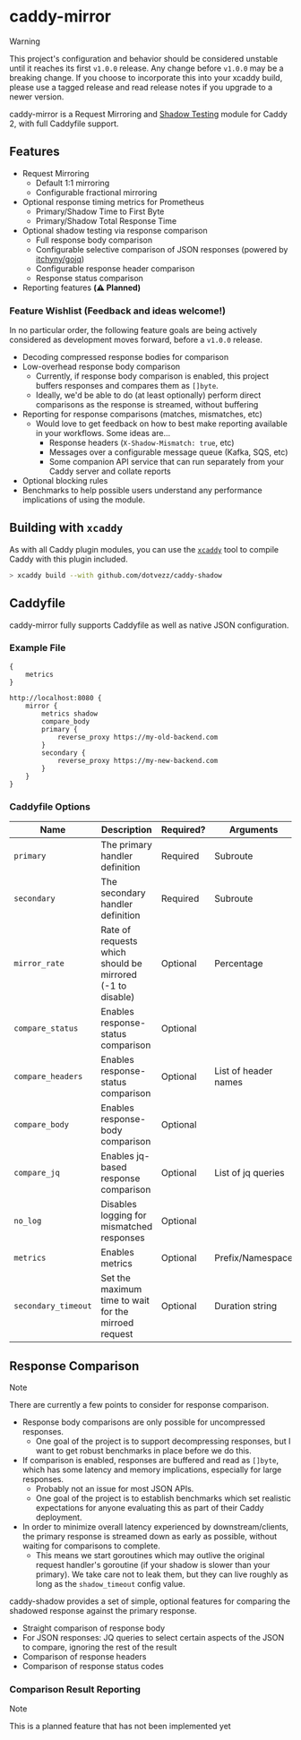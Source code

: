 # caddy-mirror

> [!WARNING]
> This project's configuration and behavior should be considered unstable until it reaches its first `v1.0.0` release.
> Any change before `v1.0.0` may be a breaking change. If you choose to incorporate this into your xcaddy build,
> please use a tagged release and read release notes if you upgrade to a newer version.

caddy-mirror is a Request Mirroring and [Shadow Testing](https://microsoft.github.io/code-with-engineering-playbook/automated-testing/shadow-testing/) module for Caddy 2, with full Caddyfile support.

## Features

- Request Mirroring
    - Default 1:1 mirroring
    - Configurable fractional mirroring
- Optional response timing metrics for Prometheus
    - Primary/Shadow Time to First Byte
    - Primary/Shadow Total Response Time
- Optional shadow testing via response comparison
    - Full response body comparison
    - Configurable selective comparison of JSON responses (powered by [itchyny/gojq](https://github.com/itchyny/gojq))
    - Configurable response header comparison
    - Response status comparison
- Reporting features **(⚠️ Planned)**

### Feature Wishlist (Feedback and ideas welcome!)

In no particular order, the following feature goals are being actively considered as development moves forward, before
a `v1.0.0` release.

- Decoding compressed response bodies for comparison
- Low-overhead response body comparison
  - Currently, if response body comparison is enabled, this project buffers responses and compares them as `[]byte`.
  - Ideally, we'd be able to do (at least optionally) perform direct comparisons as the response is streamed, without
    buffering
- Reporting for response comparisons (matches, mismatches, etc)
  - Would love to get feedback on how to best make reporting available in your workflows. Some ideas are...
    - Response headers (`X-Shadow-Mismatch: true`, etc)
    - Messages over a configurable message queue (Kafka, SQS, etc)
    - Some companion API service that can run separately from your Caddy server and collate reports
- Optional blocking rules
- Benchmarks to help possible users understand any performance implications of using the module.

## Building with `xcaddy`

As with all Caddy plugin modules, you can use the [`xcaddy`](https://github.com/caddyserver/xcaddy) tool to compile 
Caddy with this plugin included.

```sh
> xcaddy build --with github.com/dotvezz/caddy-shadow
```

## Caddyfile

caddy-mirror fully supports Caddyfile as well as native JSON configuration.

### Example File

```caddyfile
{
    metrics
}

http://localhost:8080 {
    mirror {
        metrics shadow
        compare_body
        primary {
            reverse_proxy https://my-old-backend.com
        }
        secondary {
            reverse_proxy https://my-new-backend.com
        }
    }
}
```

### Caddyfile Options

| Name                | Description                                               | Required? | Arguments            | Default |
|---------------------|-----------------------------------------------------------|-----------|----------------------|---------|
| `primary`           | The primary handler definition                            | Required  | Subroute             |         |
| `secondary`         | The secondary handler definition                          | Required  | Subroute             |         |
| `mirror_rate`       | Rate of requests which should be mirrored (-1 to disable) | Optional  | Percentage           | 100%    |
| `compare_status`    | Enables response-status comparison                        | Optional  |                      | false   |
| `compare_headers`   | Enables response-status comparison                        | Optional  | List of header names | false   |
| `compare_body`      | Enables response-body comparison                          | Optional  |                      | false   |
| `compare_jq`        | Enables jq-based response comparison                      | Optional  | List of jq queries   |         |
| `no_log`            | Disables logging for mismatched responses                 | Optional  |                      | false   |
| `metrics`           | Enables metrics                                           | Optional  | Prefix/Namespace     |         |
| `secondary_timeout` | Set the maximum time to wait for the mirroed request      | Optional  | Duration string      | 30s     |

## Response Comparison

> [!NOTE]
> There are currently a few points to consider for response comparison.
> - Response body comparisons are only possible for uncompressed responses.
>   - One goal of the project is to support decompressing responses, but I want to get robust benchmarks in place
>     before we do this.
> - If comparison is enabled, responses are buffered and read as `[]byte`, which has some latency and memory
>   implications, especially for large responses.
>   - Probably not an issue for most JSON APIs.
>   - One goal of the project is to establish benchmarks which set realistic expectations for anyone evaluating this
>     as part of their Caddy deployment.
> - In order to minimize overall latency experienced by downstream/clients, the primary response is streamed down
>   as early as possible, without waiting for comparisons to complete.
>   - This means we start goroutines which may outlive the original request handler's goroutine (if your shadow is
>     slower than your primary). We take care not to leak them, but they can live roughly as long as the
>     `shadow_timeout` config value.

caddy-shadow provides a set of simple, optional features for comparing the shadowed response against the primary
response.

- Straight comparison of response body
- For JSON responses: JQ queries to select certain aspects of the JSON to compare, ignoring the rest of the result
- Comparison of response headers
- Comparison of response status codes

### Comparison Result Reporting

> [!NOTE]
> This is a planned feature that has not been implemented yet

